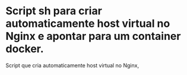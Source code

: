 # Script sh para criar automaticamente host virtual no Nginx e apontar para um container docker.
Script que cria automaticamente host virtual no Nginx,
